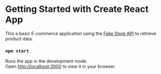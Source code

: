# Getting Started with Create React App

This a basic E-commerce application using the [Fake Store API](https://fakestoreapi.com/) to retrieve product data.

### `npm start`

Runs the app in the development mode.\
Open [http://localhost:3000](http://localhost:3000) to view it in your browser.